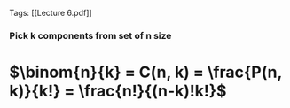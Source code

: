 Tags: [[Lecture 6.pdf]]
### Pick k components from set of n size
# $\binom{n}{k} = C(n, k) = \frac{P(n, k)}{k!} = \frac{n!}{(n-k)!k!}$